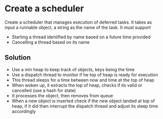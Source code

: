 # Create a scheduler
Create a scheduler that manages execution of deferred tasks. It takes as input a runnable object,
a string as the name of the task. It must support
- Starting a thread identified by name based on  a future time provided
- Cancelling a thread based on its name

## Solution
- Use a min heap to keep track of objects, keys being the time
- Use a dispatch thread to monitor if he top of heap is ready for execution
- This thread sleeps for a time between now and time at the top of heap
- When woken up, it extracts the top of heap, checks if its valid or cancelled (use a hash for state)
- It processes the object, then removes from queue
- When a new object is inserted check if the new object landed at top of heap,
  if it did then interrupt the dispatch thread and adjust its sleep time accordingly

